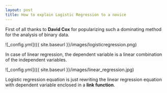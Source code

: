 ```yaml
---
layout: post
title: How to explain Logistic Regression to a novice 
---
```

First of all thanks to **David Cox** for popularizing such a dominating method for the analysis of binary data.

![_config.yml]({{ site.baseurl }}/images/logisticregression.png)

In case of linear regression, the dependent variable is a linear combination of the independent variables.

![_config.yml]({{ site.baseurl }}/images/linear_regression.jpg)

Logistic regression equation is just rewriting the linear regression equation with dependent variable enclosed in a **link function**.
